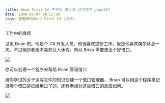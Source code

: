 ```yaml
---
title: Head First C# 中文版 第九章 读写文件 page407
date: 2009-05-07 08:55:00
tags: 我翻译的Head First C#（习作）
---
```

工作中的麻烦

  

见见  Brian  吧。他是个  C#  开发人员，他很喜欢这份工作，但是他喜欢偶尔休息一天。不过他的老板不喜欢让人休假，所以  Brian
需要想出个好借口。

  

![](https://p-blog.csdn.net/images/p_blog_csdn_net/cuipengfei1/EntryImages/20090507/2009-05-07_08-37-30.jpg)

你可以创建一个程序来帮助  Brian  管理借口

  

用你学过的关于读写文件的知识创建一个借口管理器，  Brian  可以用这个程序来记录哪个借口是已经用过了的，还有老板对这些借口的反应如何。

  

![](https://p-blog.csdn.net/images/p_blog_csdn_net/cuipengfei1/EntryImages/20090507/2009-05-07_08-45-08.jpg)




